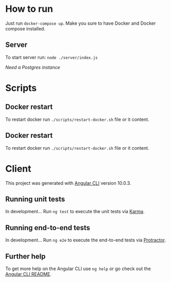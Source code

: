 # How to run

Just run `docker-compose up`.
Make you sure to have Docker and Docker compose installed.

## Server

To start server run:
`node ./server/index.js`

*Need a Postgres instance*

# Scripts

## Docker restart

To restart docker run `./scripts/restart-docker.sh` file or it content.

## Docker restart

To restart docker run `./scripts/restart-docker.sh` file or it content.

# Client

This project was generated with [Angular CLI](https://github.com/angular/angular-cli) version 10.0.3.

## Running unit tests

In development...
Run `ng test` to execute the unit tests via [Karma](https://karma-runner.github.io).

## Running end-to-end tests

In development...
Run `ng e2e` to execute the end-to-end tests via [Protractor](http://www.protractortest.org/).

## Further help

To get more help on the Angular CLI use `ng help` or go check out the [Angular CLI README](https://github.com/angular/angular-cli/blob/master/README.md).
